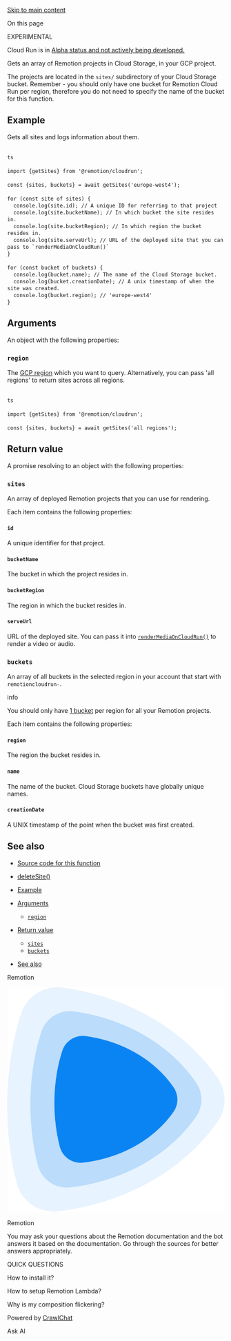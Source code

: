 [Skip to main content](https://www.remotion.dev/docs/cloudrun/getsites#__docusaurus_skipToContent_fallback)

On this page

EXPERIMENTAL

Cloud Run is in [Alpha status and not actively being developed.](https://www.remotion.dev/docs/cloudrun/status)

Gets an array of Remotion projects in Cloud Storage, in your GCP project.

The projects are located in the `sites/` subdirectory of your Cloud Storage bucket. Remember - you should only have one bucket for Remotion Cloud Run per region, therefore you do not need to specify the name of the bucket for this function.

## Example [​](https://www.remotion.dev/docs/cloudrun/getsites\#example "Direct link to Example")

Gets all sites and logs information about them.

```

ts

import {getSites} from '@remotion/cloudrun';

const {sites, buckets} = await getSites('europe-west4');

for (const site of sites) {
  console.log(site.id); // A unique ID for referring to that project
  console.log(site.bucketName); // In which bucket the site resides in.
  console.log(site.bucketRegion); // In which region the bucket resides in.
  console.log(site.serveUrl); // URL of the deployed site that you can pass to `renderMediaOnCloudRun()`
}

for (const bucket of buckets) {
  console.log(bucket.name); // The name of the Cloud Storage bucket.
  console.log(bucket.creationDate); // A unix timestamp of when the site was created.
  console.log(bucket.region); // 'europe-west4'
}
```

## Arguments [​](https://www.remotion.dev/docs/cloudrun/getsites\#arguments "Direct link to Arguments")

An object with the following properties:

### `region` [​](https://www.remotion.dev/docs/cloudrun/getsites\#region "Direct link to region")

The [GCP region](https://www.remotion.dev/docs/cloudrun/region-selection) which you want to query. Alternatively, you can pass 'all regions' to return sites across all regions.

```

ts

import {getSites} from '@remotion/cloudrun';

const {sites, buckets} = await getSites('all regions');
```

## Return value [​](https://www.remotion.dev/docs/cloudrun/getsites\#return-value "Direct link to Return value")

A promise resolving to an object with the following properties:

### `sites` [​](https://www.remotion.dev/docs/cloudrun/getsites\#sites "Direct link to sites")

An array of deployed Remotion projects that you can use for rendering.

Each item contains the following properties:

#### `id` [​](https://www.remotion.dev/docs/cloudrun/getsites\#id "Direct link to id")

A unique identifier for that project.

#### `bucketName` [​](https://www.remotion.dev/docs/cloudrun/getsites\#bucketname "Direct link to bucketname")

The bucket in which the project resides in.

#### `bucketRegion` [​](https://www.remotion.dev/docs/cloudrun/getsites\#bucketregion "Direct link to bucketregion")

The region in which the bucket resides in.

#### `serveUrl` [​](https://www.remotion.dev/docs/cloudrun/getsites\#serveurl "Direct link to serveurl")

URL of the deployed site. You can pass it into [`renderMediaOnCloudRun()`](https://www.remotion.dev/docs/cloudrun/rendermediaoncloudrun) to render a video or audio.

### `buckets` [​](https://www.remotion.dev/docs/cloudrun/getsites\#buckets "Direct link to buckets")

An array of all buckets in the selected region in your account that start with `remotioncloudrun-`.

info

You should only have [1 bucket](https://www.remotion.dev/docs/cloudrun/multiple-buckets) per region for all your Remotion projects.

Each item contains the following properties:

#### `region` [​](https://www.remotion.dev/docs/cloudrun/getsites\#region-1 "Direct link to region-1")

The region the bucket resides in.

#### `name` [​](https://www.remotion.dev/docs/cloudrun/getsites\#name "Direct link to name")

The name of the bucket. Cloud Storage buckets have globally unique names.

#### `creationDate` [​](https://www.remotion.dev/docs/cloudrun/getsites\#creationdate "Direct link to creationdate")

A UNIX timestamp of the point when the bucket was first created.

## See also [​](https://www.remotion.dev/docs/cloudrun/getsites\#see-also "Direct link to See also")

- [Source code for this function](https://github.com/remotion-dev/remotion/blob/main/packages/cloudrun/src/api/get-sites.ts)
- [deleteSite()](https://www.remotion.dev/docs/cloudrun/deletesite)

- [Example](https://www.remotion.dev/docs/cloudrun/getsites#example)
- [Arguments](https://www.remotion.dev/docs/cloudrun/getsites#arguments)
  - [`region`](https://www.remotion.dev/docs/cloudrun/getsites#region)
- [Return value](https://www.remotion.dev/docs/cloudrun/getsites#return-value)
  - [`sites`](https://www.remotion.dev/docs/cloudrun/getsites#sites)
  - [`buckets`](https://www.remotion.dev/docs/cloudrun/getsites#buckets)
- [See also](https://www.remotion.dev/docs/cloudrun/getsites#see-also)

Remotion

![Logo](https://raw.githubusercontent.com/remotion-dev/brand/refs/heads/main/logo.svg)

Remotion

You may ask your questions about the Remotion documentation and the bot answers it based on the documentation. Go through the sources for better answers appropriately.

QUICK QUESTIONS

How to install it?

How to setup Remotion Lambda?

Why is my composition flickering?

Powered by [CrawlChat](https://crawlchat.app/?ref=powered-by-remotion)

Ask AI